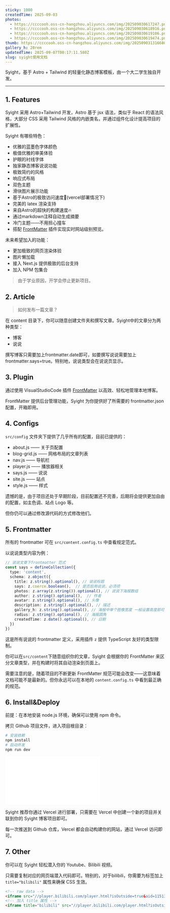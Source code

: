 ```yaml
---
sticky: 1000
createdTime: 2025-09-03
photos:
  - https://ccccooh.oss-cn-hangzhou.aliyuncs.com/img/202509030617247.png
  - https://ccccooh.oss-cn-hangzhou.aliyuncs.com/img/202509030618916.png
  - https://ccccooh.oss-cn-hangzhou.aliyuncs.com/img/202509030619106.png
  - https://ccccooh.oss-cn-hangzhou.aliyuncs.com/img/202509030619474.png
thumb: https://ccccooh.oss-cn-hangzhou.aliyuncs.com/img/202509031316680.jpg
gallery_h: 20rem
updatedTime: 2025-09-07T00:17:11.580Z
slug: syight使用文档
---
```


Syight，基于 Astro + Tailwind 的轻量化静态博客模板，由一个大二学生独自开发。

<!-- more -->

---


## 1. Features

Syight 采用 Astro+Tailwind 开发，Astro 基于 jsx 语法，类似于 React 的语法风格，大部分 CSS 采用 Tailwind 风格的内嵌类名，并通过组件化设计提高项目的扩展性。

Syight 有哪些特色：

- 优雅的蓝墨色字体颜色
- 极值优雅的审美体验
- 护眼的衬线字体
- 独家静态博客说说功能
- 极致简约的风格
- 响应式布局
- 双色主题
- 滑块图片展示功能
- 基于Astro的极致访问速度🚀(vercel部署情况下)
- 完美的 latex 渲染支持
- 来自Astro的超快的构建速度🔥
- 通过markdown注释自动生成摘要
- 冷门主题——不用担心撞车
- 搭配 [FrontMatter](https://frontmatter.codes/) 插件实现实时网站级别预览。

未来希望加入的功能：

- 更加极致的网页渲染体验
- 图片懒加载
- 接入 Next.js 提供极致的后台支持
- 加入 NPM 包集合

> 由于学业原因，开学会停止更新项目。

## 2. Article

> 如何发布一篇文章？

在 content 目录下，你可以随意创建文件夹和撰写文章。Syight中的文章分为两种类型：

- 博客
- 说说

撰写博客只需要加上frontmatter.date即可，如要撰写说说需要加上frontmatter.says=true。特别地，说说类型会在说说页显示。

## 3. Plugin

通过使用 VisualStudioCode 插件 [FrontMatter](https://frontmatter.codes/) 以高效、轻松地管理本地博客。

FrontMatter 提供后台管理功能，Syight 为你提供好了所需要的 frontmatter.json 配置，开箱即用。

## 4. Configs

`src/config` 文件夹下提供了几乎所有的配置，目前已提供的：
- about.js —— 关于页配置
- blog-grid.js —— 网格布局的文章列表
- nav.js —— 导航栏
- player.js —— 播放器相关
- says.js —— 说说
- site.js —— 站点
- style.js —— 样式

遗憾的是，由于项目还处于早期阶段，目前配置还不完善，后期将会提供更加自由的配置，如主色调、站点 Logo 等。

但你仍可以通过修改源代码的方式修改他们。

## 5. Frontmatter

所有的 frontmatter 可在 `src/content.config.ts` 中查看规定范式。

以说说类型内容为例：

```ts
// 说说文章下frontmatter 范式
const says = defineCollection({
  type: 'content',
  schema: z.object({
    title: z.string().optional(), // 说说标题
    says: z.coerce.boolean(),  // 是否启用说说，必须项
    photos: z.array(z.string()).optional(), // 说说下海报数组
    author: z.string().optional(),  // 作者
    avatar: z.string().optional(), // 头像
    description: z.string().optional(), // 描述
    gallery_h: z.string().optional(), // 海报中单个图像宽度 一般设置高度即可
    radius: z.string().optional(), // 海报圆角
    createdTime: z.date().optional(), // 日期
  })
})
```

这是所有说说的 frontmatter 定义，采用插件 `z` 提供 TypeScript 友好的类型限制。

你可以在`src/content`下随意组织你的文章，Syight 会根据你的 FrontMatter 来区分文章类型，并在构建时将其自动渲染到页面上。

需要注意的是，随着项目的不断更新 FrontMatter 规范可能会改变——这意味着文档可能不是最新的。但你永远可以在本地的 `content.config.ts` 中看到最正确的规范。

## 6. Install&Deploy

前提：在本地安装 node.js 环境，确保可以使用 npm 命令。

拷贝 Github 项目文件，进入项目根目录：

```sh
# 安装依赖
npm install
# 启动开发
npm run dev
```

<iframe title="bilibili" src="//player.bilibili.com/player.html?isOutside=true&aid=115136547262417&bvid=BV1ciaTz9EgQ&cid=32122340203&p=1" scrolling="no" border="0" frameborder="no" framespacing="0" allowfullscreen="true"></iframe>

Syight 推荐你通过 Vercel 进行部署，只需要在 Vercel 中创建一个新的项目并关联到你的 Syight 博客项目即可。

每一次推送到 Github 仓库，Vercel 都会自动构建你的网站，通过 Vercel 访问即可。

## 7. Other

你可以在 Syight 轻松潜入你的 Youtube、Bilibili 视频。

只需要复制对应的网页端潜入代码即可。特别的，对于bilibili，你需要为标签加上 `title="bilibili"` 属性来确保 CSS 生效。

```html
<!-- raw data -->
<iframe src="//player.bilibili.com/player.html?isOutside=true&aid=115136547262417&bvid=BV1ciaTz9EgQ&cid=32122340203&p=1" scrolling="no" border="0" frameborder="no" framespacing="0" allowfullscreen="true"></iframe>
<!-- 加入 title 属性 -->
<iframe title="bilibili" src="//player.bilibili.com/player.html?isOutside=true&aid=115136547262417&bvid=BV1ciaTz9EgQ&cid=32122340203&p=1" scrolling="no" border="0" frameborder="no" framespacing="0" allowfullscreen="true"></iframe>
```